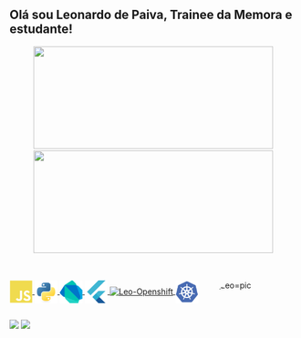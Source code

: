 ## Olá sou Leonardo de Paiva, Trainee da Memora e estudante!

<div align="center">
  <a href="https://github.com/LeonardoPaiv">
  <img height="180em" width="420em" src="https://github-readme-stats.vercel.app/api?username=LeonardoPaiv&show_icons=true&theme=tokyonight&include_all_commits=true&count_private=true"/>
  <img height="180em" width="420em" src="https://github-readme-stats.vercel.app/api/top-langs/?username=LeonardoPaiv&layout=compact&langs_count=7&theme=tokyonight "/>
    <p><br></p>
</div>

<div> 
  <img align="center" alt="Leo-Js" height="40" width="40" src="https://raw.githubusercontent.com/devicons/devicon/master/icons/javascript/javascript-plain.svg">
  <img align="center" alt="Leo-Python" height="40" width="40" src="https://raw.githubusercontent.com/devicons/devicon/master/icons/python/python-original.svg">
  <img align="center" alt="Leo-Dart" height="40" width="40" src="https://github.com/devicons/devicon/blob/master/icons/dart/dart-original.svg">
  <img align="center" alt="Leo-Flutter" height="40" width="40" src="https://github.com/devicons/devicon/blob/master/icons/flutter/flutter-original.svg">  
  <img align="center" alt="Leo-Openshift" height="40" width="40" src="https://cdn.freebiesupply.com/logos/large/2x/openshift-logo-png-transparent.png">
  <img align="center" alt="Leo-Kubernets" height="40" width="40" src="https://github.com/devicons/devicon/blob/master/icons/kubernetes/kubernetes-plain.svg">
  <a href=""><img width="150" height="150" align="right" src="https://i.picasion.com/pic92/4db9553826fa2cd9475abaaa1f651d8d.gif" style="border-radius:50px;"alt="Leo=pic" /></a>
  
</div>
  
  ##
  
<div> 
  <a href="https://www.linkedin.com/in/leonardo-de-paiva-rêgo-3481a5174/" target="_blank"><img src="https://img.shields.io/badge/-LinkedIn-%230077B5?style=for-the-badge&logo=linkedin&logoColor=white" target="_blank"></a>  
  <a href = "mailto:leopaiva45@gmail.com"><img src="https://img.shields.io/badge/-Gmail-%23333?style=for-the-badge&logo=gmail&logoColor=white" target="_blank"></a>
</div>
